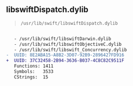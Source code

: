 ## libswiftDispatch.dylib

> `/usr/lib/swift/libswiftDispatch.dylib`

```diff

   - /usr/lib/swift/libswiftDarwin.dylib
   - /usr/lib/swift/libswiftObjectiveC.dylib
   - /usr/lib/swift/libswift_Concurrency.dylib
-  UUID: 8E2ABA15-A8B2-3D07-92B9-2896427FD916
+  UUID: 37C32458-2B94-3636-B037-4C8C82C9511F
   Functions: 1411
   Symbols:   3533
   CStrings:  15

```
